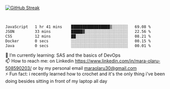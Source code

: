 

[![GitHub Streak](https://streak-stats.demolab.com?user=MaraxD&theme=tokyonight)](https://git.io/streak-stats)
 
 
 <br/>

<!--START_SECTION:waka-->

```txt
JavaScript   1 hr 41 mins    █████████████████▒░░░░░░░   69.08 %
JSON         33 mins         █████▓░░░░░░░░░░░░░░░░░░░   22.56 %
CSS          12 mins         ██░░░░░░░░░░░░░░░░░░░░░░░   08.21 %
Docker       0 secs          ░░░░░░░░░░░░░░░░░░░░░░░░░   00.15 %
Java         0 secs          ░░░░░░░░░░░░░░░░░░░░░░░░░   00.01 %
```

<!--END_SECTION:waka-->
<!--[![willianrod's wakatime stats](https://github-readme-stats.vercel.app/api/wakatime?username=MaraxD)](https://github.com/anuraghazra/github-readme-stats)-->

🌱 I’m currently learning: SAS and the basics of DevOps<br/>
📫 How to reach me: on Linkedin https://www.linkedin.com/in/mara-olaru-508590203/ or by my personal email maraolaru30@gmail.com <br/>
⚡ Fun fact: i recently learned how to crochet and it's the only thing i've been doing besides sitting in front of my laptop all day <br/>
 
